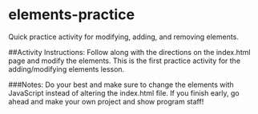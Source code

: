 # elements-practice
Quick practice activity for modifying, adding, and removing elements.


##Activity Instructions:
Follow along with the directions on the index.html page and modify the elements. This is the first
practice activity for the adding/modifying elements lesson. 

###Notes:
Do your best and make sure to change the elements with JavaScript instead of altering the index.html file.
If you finish early, go ahead and make your own project and show program staff!
